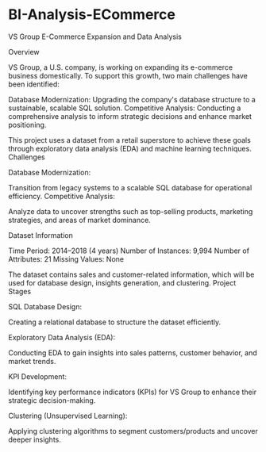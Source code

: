 # BI-Analysis-ECommerce

VS Group E-Commerce Expansion and Data Analysis

Overview

VS Group, a U.S. company, is working on expanding its e-commerce business domestically. To support this growth, two main challenges have been identified:

Database Modernization: Upgrading the company's database structure to a sustainable, scalable SQL solution.
Competitive Analysis: Conducting a comprehensive analysis to inform strategic decisions and enhance market positioning.

This project uses a dataset from a retail superstore to achieve these goals through exploratory data analysis (EDA) and machine learning techniques.
Challenges

Database Modernization:

Transition from legacy systems to a scalable SQL database for operational efficiency.
Competitive Analysis:

Analyze data to uncover strengths such as top-selling products, marketing strategies, and areas of market dominance.

Dataset Information

Time Period: 2014–2018 (4 years)
Number of Instances: 9,994
Number of Attributes: 21
Missing Values: None

The dataset contains sales and customer-related information, which will be used for database design, insights generation, and clustering.
Project Stages

SQL Database Design:

Creating a relational database to structure the dataset efficiently.

Exploratory Data Analysis (EDA):

Conducting EDA to gain insights into sales patterns, customer behavior, and market trends.

KPI Development:

Identifying key performance indicators (KPIs) for VS Group to enhance their strategic decision-making.

Clustering (Unsupervised Learning):

Applying clustering algorithms to segment customers/products and uncover deeper insights.